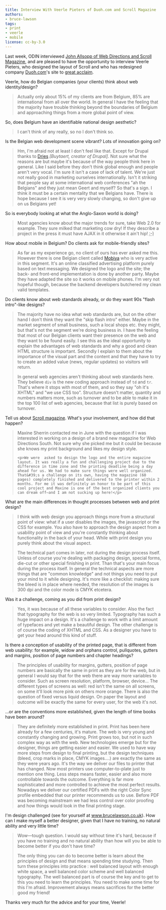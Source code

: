 ```yaml
---
title: Interview With Veerle Pieters of Duoh.com and Scroll Magazine
authors:
- bruce-lawson
tags:
- print
- veerle
- mobile
license: cc-by-3.0
---
```


<p>Last week, ODIN interviewed <a href="/ODIN/blog/interview-john-allsopp-of-web-directions-and-scroll-magazine">John Allsopp of Web Directions and Scroll Magazine</a>,  and are pleased to have the opportunity to interview Veerle Pieters, who designed the layout of Scroll and who has redesigned company <a href="http://wwww.duoh.com">Duoh.com</a>&#39;s site to <a href="http://veerle.duoh.com/blog/comments/new_duoh_dot_com_has_launched/">great acclaim</a>.</p>
<p>Veerle, how do Belgian companies (your clients) think about web identity/design?
</p>
<blockquote>
    <p>Actually only about 15% of my clients are from Belgium, 85% are international from all over the world. In general I have the feeling that the majority have trouble  thinking beyond the boundaries of Belgium and  approaching things  from a more global point of view.</p>
</blockquote>
<p>So, does Belgium have an identifiable national design aesthetic?</p>
<blockquote>
<p>I can&#39;t think of any really, so no I don&#39;t think so.</p></blockquote>
<p>Is the Belgian web development scene vibrant? Lots of innovation going on?
</p><blockquote><p>Hm, I&#39;m afraid not at least I don&#39;t feel like that. Except for Drupal thanks to <a href="http://buytaert.net/">Dries</a> <i>[Buytaert, creator of Drupal]</i>. Not sure what the reasons are but maybe it&#39;s because of the way people think here in general. Like I said before they don&#39;t think global enough and people aren&#39;t very vocal. I&#39;m sure it isn&#39;t a case of lack of talent. We&#39;re just not really good in marketing ourselves internationally. Isn&#39;t it striking that people say at some international web conferences &quot;ah the Belgians&quot; and they just mean Geert and myself?  So that&#39;s a sign. I think it must be a certain mentality that we Belgians have. There is hope because I see it is very very slowly changing, so don&#39;t give up on us Belgians yet!
</p>
</blockquote>
<p>So is everybody looking at what the Anglo-Saxon world is doing?</p>

<blockquote><p>Most agencies know about the major trends for sure, take Web 2.0 for example. They sure milked that marketing cow dry!  If they describe a project in the press it must have AJAX in it otherwise it ain&#39;t hip! <abbr title="smiley face">:-)</abbr></p></blockquote>

<p>How about mobile in Belgium? Do clients ask for mobile-friendly sites?</p>

<blockquote><p>As far as my experience go, no client of ours has ever asked me this. However there is one Belgian client called <a href="http://www.mobiya.be/">Mobiya</a> who is very active in this segment. It&#39;s an online classified advertising platform purely based on text messaging. We designed the logo and the site; the back- and front-end implementation is done by another party. Maybe they have adapted the site so it works on mobile phones. I&#39;m very not hopeful though, because the backend developers butchered my clean valid templates.</p></blockquote>

<p>Do clients  know about web standards already, or do they want 90s &quot;flash
intro&quot;-like designs?</p>
<blockquote><p>The majority have no idea what web standards are, but on the other hand I don&#39;t think they want the &quot;skip flash intro&quot; either. Maybe in the market segment of small business, such a local shops etc. they might, but that&#39;s not the segment we&#39;re doing business in. I have the feeling that most of our Belgian clients want their presence on the web and they want to be found easily. I see this as the ideal opportunity to explain the advantages of web standards and why a good and clean <abbr>HTML</abbr> structure is important. Secondly I explain to them about the importance of the visual part and the content and that they have to try to create an added value (news, regular updates) so visitors will return.
</p><p>In general web agencies aren&#39;t thinking about web standards here. They believe <code>div</code> is the new coding approach instead of <code>td</code> and  <code>tr</code>. That&#39;s where it stops with most of them, and so they say &quot;oh it&#39;s <abbr>XHTML</abbr>&quot; and &quot;we use <abbr>CSS</abbr> too&quot;. Structure doesn&#39;t matter, quantity and numbers matters more, such as turnover and to be able to make it in the top 100 list of web agencies, because that list is purely based on turnover.
</p></blockquote>
<p>Tell us about <a href="http://scrollmagazine.com/">Scroll magazine</a>. What&#39;s your involvement, and how did that happen?</p>
<blockquote>
    <p>Maxine Sherrin contacted me in June with the question if I was interested in working on a design of a brand new magazine for Web Directions South. Not sure why she picked me but it could be because she knows my print background and likes my design style.</p>

    <p>We were  asked to design the logo and the entire magazine layout. It was really a fun and challenging project due to the difference in time zone and the printing deadline being a day ahead for us. We had to make sure things were well organized. That&#39;s a challenge on its own, having the magazine (60 pages) completely finished and delivered to the printer within 2 months. For me it was definitely an honor to be part of this cool project and Maxine is one of the best organized clients you can dream off—and I am not sucking up here!</p>
</blockquote>
<p>What are the main differences in thought processes between web and print
design?
</p>
<blockquote><p>I think with web design you approach things more from a structural point of view: what if a user disables the images, the javascript or the <abbr>CSS</abbr> for example. You also have to approach the design aspect from a usability point of view and you&#39;re constantly thinking about functionality in the back of your head. While with print design you purely think about the visual aspect. </p>

<p>The technical part comes in later, not during the design process itself. Unless of course you&#39;re dealing with packaging design, special forms, die-cut or other special finishing in print. Than that&#39;s your main focus during the process itself. In general the technical aspects are more things that are &quot;common knowledge&quot; and not things you need to put your mind to it while designing. It&#39;s more like a checklist: making sure the bleed is in place where needed, the resolution of the images is 300 <abbr>dpi</abbr> and the color mode is <abbr>CMYK</abbr> etcetera.</p>
</blockquote>
<p>Was it a challenge, coming as you did from print design?</p>
<blockquote> <p>Yes, it was because of all these variables to consider. Also the fact that typography for the web is so very limited. Typography has such a huge impact on a design. It&#39;s a challenge to work with a limit amount of typefaces and yet make a beautiful design. The other challenge is of course the coding of <abbr>XHTML</abbr> and <abbr>CSS</abbr>. As a designer you have to get your head around this kind of stuff.</p>
</blockquote>
<p>Is there a conception of usability of the printed page, that is different from web usability: for example, widow and orphans control, pullquotes, gutters and margins, position of page numbers and chapter headings?
</p>
<blockquote><p>The principles of usability for margins, gutters, position of page numbers are basically the same in print as they are for the web, but in general I would say that for the web there are way more variables to consider. Such as screen resolution, platform, browser, device... The different types of screens as well: red isn&#39;t the same on all screens, on some it&#39;ll look more pink on others more orange. There is also the question of fixed versus liquid design. On paper the layout and outcome will be exactly the same for every user, for the web it&#39;s not.
</p></blockquote>
<p>...or are the conventions more established, given the length of time books have been around?
</p>
<blockquote><p>They are definitely more established in print. Print has been here already for a few centuries, it&#39;s mature. The web is very young and constantly changing and growing. Print grows too, but not in such complex way as with the web. New technologies emerge but for the designer, things are getting easier and easier. We used to have way more steps from design to final printing, but the design techniques (bleed, crop marks in place, <abbr>CMYK</abbr> images....) are exactly the same as they were years ago. It&#39;s the way we deliver our files to printer that has changed. Now most printers use computer-to-plate just to mention one thing. Less steps means faster, easier and also more controllable towards the outcome. Everything is far more sophisticated and more controlled to achieve the most perfect results. Nowadays we deliver our certified <abbr>PDF</abbr>s with the right Color Sync profile embedded that our printer recommends us to use. Before <abbr>PDF</abbr> was becoming mainstream we had less control over color proofing and how things would look in the final printing stage.
</p></blockquote>
<p> I&#39;m design challenged (see for yourself at <a href="http://www.brucelawson.co.uk">www.brucelawson.co.uk</a>). How can I make myself a
better designer, given that I have no training, no natural ability and very
little time?
</p>
<blockquote><p>Wow—tough question. I would say without time it&#39;s hard, because if you have no training and no natural ability than how will you be able to become better if you don&#39;t have time?</p>
<p>The only thing you can do to become better is learn about the principles of design and that means spending time studying. Then turn these principles into practice : well balanced layout with enough white space, a well balanced color scheme and well balanced typography. The well balanced part is of course the key and to get to this you need to learn the principles. You need to make some time for this I&#39;m afraid. Improvement always means sacrifices for the better good my friend!</p>
</blockquote>
<p>Thanks very much for the advice and for your time, Veerle!</p>
